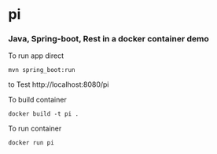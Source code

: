 # pi
### Java, Spring-boot, Rest in a docker container demo

To run app direct
````
mvn spring_boot:run
````

to Test 
http://localhost:8080/pi

To build container
````
docker build -t pi .
````

To run container
````
docker run pi
````
